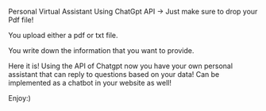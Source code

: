 Personal Virtual Assistant Using ChatGpt API -> Just make sure to drop your Pdf file!

You upload either a pdf or txt file.  

You write down the information that you want to provide. 

Here it is! 
Using the API of Chatgpt now you have your own personal assistant that can reply to questions based on your data!
Can be implemented as a chatbot in your website as well!

Enjoy:)
